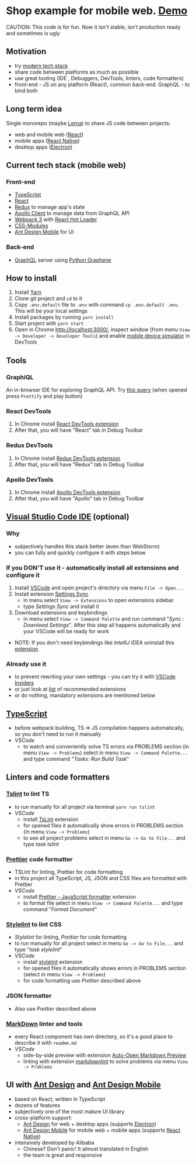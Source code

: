 # Shop example for mobile web. [Demo](http://shop.serga.name/)

CAUTION: This code is for fun. Now it isn't stable, isn't production ready and sometimes is ugly

## Motivation

* try [modern tech stack](https://github.com/grab/front-end-guide)
* share code between platforms as much as possible
* use great tooling (IDE , Debuggers, DevTools, linters, code formatters)
* front-end - JS on any platform (React), common back-end. GraphQL - to bind both

## Long term idea

Single monorepo (maybe [Lerna](https://github.com/lerna/lerna)) to share JS code between projects:

* web and mobile web ([React](https://facebook.github.io/react/))
* mobile apps ([React Native](https://facebook.github.io/react-native/))
* desktop apps ([Electron](https://electron.atom.io/))

## Current tech stack (mobile web)

### Front-end

* [TypeScript](https://www.typescriptlang.org/)
* [React](https://facebook.github.io/react/)
* [Redux](http://redux.js.org/) to manage app's state
* [Apollo Client](http://dev.apollodata.com/) to manage data from GraphQL API
* [Webpack 3](https://webpack.js.org/) with [React Hot Loader](http://gaearon.github.io/react-hot-loader/)
* [CSS-Modules](https://github.com/css-modules/css-modules)
* [Ant Design Mobile](https://mobile.ant.design/) for UI

### Back-end

* [GraphQL](http://graphql.org/) server using [Python Graphene](http://graphene-python.org/)

## How to install

1. Install [Yarn](https://yarnpkg.com/lang/en/docs/install/)
1. Clone git project and `cd` to it
1. Copy `.env.default` file to `.env` with command `cp .env.default .env`. This will be your local settings
1. Install packages by running `yarn install`
1. Start project with `yarn start`
1. Open in Chrome [http://localhost:3000/](http://localhost:3000/), inspect window (from menu `View -> Developer -> Developer Tools`) and enable [mobile device simulator](https://developers.google.com/web/tools/chrome-devtools/device-mode/) in DevTools

## Tools

### GraphiQL

An in-browser IDE for exploring GraphQL API. Try [this query](http://shop.serga.name/graphiql?query=query%20%7B%0A%20%20allProducts(categoryId%3A62%2C%20first%3A2%2C%20offset%3A0)%20%7B%0A%20%20%20%20total%0A%20%20%20%20products%20%7B%0A%20%20%20%20%20%20category%20%7B%0A%20%20%20%20%20%20%20%20id%0A%20%20%20%20%20%20%20%20name%0A%20%20%20%20%20%20%7D%0A%20%20%20%20%20%20brand%20%7B%0A%20%20%20%20%20%20%20%20id%0A%20%20%20%20%20%20%20%20name%0A%20%20%20%20%20%20%7D%0A%20%20%20%20%20%20images%20%7B%0A%20%20%20%20%20%20%20%20id%0A%20%20%20%20%20%20%20%20src%0A%20%20%20%20%20%20%20%20isTitle%0A%20%20%20%20%20%20%7D%0A%20%20%20%20%09attributes%20%7B%0A%20%20%20%20%20%20%20%20name%0A%20%20%20%20%20%20%20%20values%20%7B%0A%20%20%20%20%20%20%20%20%20%20id%0A%20%20%20%20%20%20%20%20%7D%0A%20%20%20%20%20%20%7D%20%20%20%20%20%20%0A%20%20%20%20%20%20subProducts%20%7B%0A%20%20%20%20%20%20%20%20id%0A%20%20%20%20%20%20%20%20article%0A%20%20%20%20%20%20%20%20attributes%20%7B%0A%20%20%20%20%20%20%20%20%20%20name%0A%20%20%20%20%20%20%20%20%20%20values%20%7B%0A%20%20%20%20%20%20%20%20%20%20%20%20id%0A%20%20%20%20%20%20%20%20%20%20%20%20name%0A%20%20%20%20%20%20%20%20%20%20%7D%0A%20%20%20%20%20%20%20%20%7D%0A%20%20%20%20%20%20%7D%0A%20%20%20%20%7D%0A%20%20%7D%0A%7D&variables=) (when opened press `Prettify` and play button)

### React DevTools

1. In Chrome install [React DevTools extension](https://chrome.google.com/webstore/detail/react-developer-tools/fmkadmapgofadopljbjfkapdkoienihi)
1. After that, you will have "React" tab in Debug Toolbar

### Redux DevTools

1. In Chrome install [Redux DevTools extension](https://chrome.google.com/webstore/detail/redux-devtools/lmhkpmbekcpmknklioeibfkpmmfibljd)
1. After that, you will have "Redux" tab in Debug Toolbar

### Apollo DevTools

1. In Chrome install [Apollo DevTools extension](https://chrome.google.com/webstore/detail/apollo-client-developer-t/jdkknkkbebbapilgoeccciglkfbmbnfm)
1. After that, you will have "Apollo" tab in Debug Toolbar

## [Visual Studio Code IDE](https://code.visualstudio.com/) (optional)

### Why

* subjectively handles this stack better (even than WebStorm)
* you can fully and quickly configure it with steps below

### If you DON'T use it - automatically install all extensions and configure it

1. Install [VSCode](https://code.visualstudio.com/) and open project's directory via menu `File -> Open...`
1. Install extension [Settings Sync](https://marketplace.visualstudio.com/items?itemName=Shan.code-settings-sync)
    * in menu select `View -> Extensions` to open extensions sidebar
    * type *Settings Sync* and install it
1. Download extensions and keybindings
    * in menu select `View -> Command Palette` and run command "*Sync : Download Settings*". After this step all happens automatically and your VSCode will be ready for work
* NOTE: If you don't need keybindings like *IntelliJ IDEA* uninstall this [extension](https://marketplace.visualstudio.com/items?itemName=k--kato.intellij-idea-keybindings)

### Already use it

* to prevent rewriting your own settings - you can try it with [VSCode Insiders](https://code.visualstudio.com/insiders)
* or just look at [list](https://gist.githubusercontent.com/ArtemSerga/1df9939592444399135c22d3a10b46f4/raw/d6132345dc4cb2855149a38948f1f171bf75db20/extensions.json) of recommended extensions
* or do nothing, mandatory extensions are mentioned below

## [TypeScript](https://www.typescriptlang.org/)

* before webpack building, TS => JS compilation happens automatically, so you don't need to run it manually
* *VSCode*
  * to watch and conveniently solve TS errors via PROBLEMS section (in menu `View -> Problems`) select in menu `View -> Command Palette...` and type command "*Tasks: Run Build Task*"

## Linters and code formatters

### [Tslint](https://palantir.github.io/tslint/) to lint TS

* to run manually for all project via terminal `yarn run tslint`
* *VSCode*
  * install [TsLint](https://marketplace.visualstudio.com/items?itemName=eg2.tslint) extension
  * for opened files it automatically show errors in PROBLEMS section (in menu `View -> Problems`)
  * to see all project problems select in menu `Go -> Go to File...` and type *task tslint*

### [Prettier](https://prettier.io/) code formatter

* TSLint for linting, Prettier for code formatting
* in this project all TypeScript, JS, JSON and CSS files are formatted with Prettier
* *VSCode*
  * install [Prettier - JavaScript formatter](https://marketplace.visualstudio.com/items?itemName=esbenp.prettier-vscode) extension
  * to format file select in menu `View -> Command Palette...` and type command "*Format Document*"

### [Stylelint](https://stylelint.io/) to lint CSS

* *Stylelint* for linting, *Prettier* for code formatting
* to run manually for all project select in menu `Go -> Go to File...` and type "*task stylelint*"
* *VSCode*
  * install [stylelint](https://marketplace.visualstudio.com/items?itemName=shinnn.stylelint) extension
  * for opened files it automatically shows errors in PROBLEMS section (select in menu `View -> Problems`)
  * for code formatting use *Prettier* described above

### JSON formatter

* Also use *Prettier* described above

### [MarkDown](https://en.wikipedia.org/wiki/Markdown) linter and tools

* every React component has own directory, so it's a good place to describe it with `readme.md`
* *VSCode*
  * side-by-side preview with extension [Auto-Open Markdown Preview](https://marketplace.visualstudio.com/items?itemName=hnw.vscode-auto-open-markdown-preview)
  * linting with extension [markdownlint](https://marketplace.visualstudio.com/items?itemName=DavidAnson.vscode-markdownlint) to solve problems via menu `View -> Problems`

## UI with [Ant Design](https://ant.design/) and [Ant Design Mobile](https://mobile.ant.design/)

* based on React, written in TypeScript
* dozens of features
* subjectively one of the most mature UI library
* cross-platform support:
  * [Ant Design](https://ant.design/) for web + desktop apps (supports [Electron](https://electron.atom.io/))
  * [Ant Design Mobile](https://mobile.ant.design/) for mobile web + mobile apps (supports [React Native](https://facebook.github.io/react-native/))
* intensively developed by Alibaba
  * Chinese? Don't panic! It almost translated in English
  * the team is great and responsive
